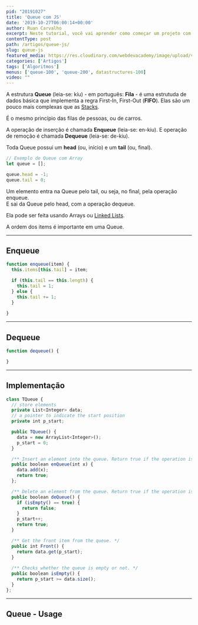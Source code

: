 ```yaml
---
pid: "20191027"
title: 'Queue com JS'
date: '2019-10-27T06:00:14+00:00'
author: Ruan Carvalho
excerpt: Neste tutorial, você vai aprender como começar um projeto com Bootstrap 4 e os conceitos básicos.
contentType: post
path: /artigos/queue-js/
slug: queue-js
featured_media: https://res.cloudinary.com/webdevacademy/image/upload/v1572742203/data-structures/queue-com-js.png
categories: ['Artigos']
tags: ['Algoritmos']
menus: ['queue-100', 'queue-200', datastructures-100]
video: ""
---
```


A estrutura **Queue** (leia-se: kíu) - em português: **Fila** - é uma estrutuda de dados básica que implementa a regra First-In, First-Out (**FIFO**). Elas são um pouco mais complexas que as [Stacks](/artigos/stack-js).

É o mesmo princípio das filas de pessoas, ou de carros.

A operação de inserção é chamada **Enqueue** (leia-se: en-kiu). E operação de remoção é chamada **Dequeue** (leia-se: de-kiu). 

Toda Queue possui um **head** (ou, início) e um **tail** (ou, final).

```js
// Exemplo de Queue com Array
let queue = [];

queue.head = -1;
queue.tail = 0;
```

Um elemento entra na Queue pelo tail, ou seja, no final, pela operação enqueue. <br />
E sai da Queue pelo head, com a operação dequeue. <br />


Ela pode ser feita usando Arrays ou [Linked Lists](/artigos/linked-lists-js).

A ordem dos items é importante em uma Queue.

----

## Enqueue

```js
function enqueue(item) {
  this.items[this.tail] = item;

  if (this.tail == this.length) {
    this.tail = 1;
  } else {
    this.tail += 1;
  }
    
}
```
----

## Dequeue

```js
function dequeue() {

}
```
----

## Implementação



```js
class TQueue {
  // store elements
  private List<Integer> data;         
  // a pointer to indicate the start position
  private int p_start;  

  public TQueue() {
    data = new ArrayList<Integer>();
    p_start = 0;
  }

  /** Insert an element into the queue. Return true if the operation is successful. */
  public boolean enQueue(int x) {
    data.add(x);
    return true;
  };    

  /** Delete an element from the queue. Return true if the operation is successful. */
  public boolean deQueue() {
    if (isEmpty() == true) {
      return false;
    }
    p_start++;
    return true;
  }

  /** Get the front item from the queue. */
  public int Front() {
    return data.get(p_start);
  }
  
  /** Checks whether the queue is empty or not. */
  public boolean isEmpty() {
    return p_start >= data.size();
  }     
};
```

----

## Queue - Usage
